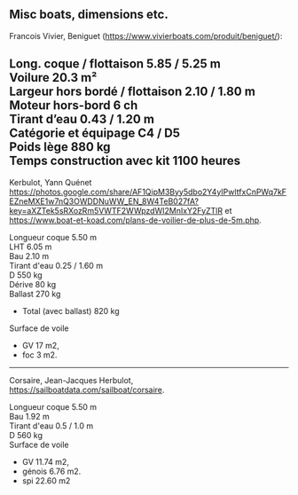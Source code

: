 ## Misc boats, dimensions etc.

Francois Vivier, Beniguet (<https://www.vivierboats.com/produit/beniguet/>):

Long. coque / flottaison	5.85 / 5.25 m		
Voilure	20.3 m²  
Largeur hors bordé / flottaison	  2.10 / 1.80 m		
Moteur hors-bord	6 ch  
Tirant d’eau	0.43 / 1.20 m		
Catégorie et équipage	C4 / D5  
Poids lège	880 kg		
Temps construction avec kit	1100 heures  
---
Kerbulot, Yann Quénet <https://photos.google.com/share/AF1QipM3Byy5dbo2Y4yIPwltfxCnPWq7kFEZneMXE1w7nQ3OWDDNuWW_EN_8W4TeB027fA?key=aXZTek5sRXozRm5VWTF2WWpzdWI2MnIxY2FyZTlR> et <https://www.boat-et-koad.com/plans-de-voilier-de-plus-de-5m.php>.

Longueur coque 5.50 m  
LHT 6.05 m  
Bau 2.10 m  
Tirant d'eau  0.25 / 1.60 m  
D 550 kg  
Dérive 80 kg  
Ballast 270 kg  
- Total (avec ballast) 820 kg  

Surface de voile  
- GV 17 m2,  
- foc 3 m2.

---
Corsaire, Jean-Jacques Herbulot, <https://sailboatdata.com/sailboat/corsaire>.

Longueur coque 5.50 m  
Bau 1.92 m  
Tirant d'eau  0.5 / 1.0 m  
D 560 kg  
Surface de voile
- GV 11.74 m2,
- génois 6.76 m2.
- spi 22.60 m2




